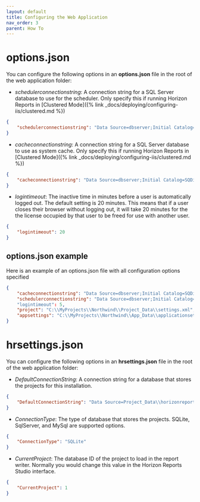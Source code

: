 ```yaml
---
layout: default
title: Configuring the Web Application
nav_order: 3
parent: How To
---
```


# options.json

You can configure the following options in an **options.json** file in the root of the web application folder:

- *schedulerconnectionstring*: A connection string for a SQL Server database to use for the scheduler. Only specify this if running Horizon Reports in [Clustered Mode]({% link _docs/deploying/configuring-iis/clustered.md %})
```json
{
    "schedulerconnectionstring": "Data Source=dbserver;Initial Catalog=SQSchedules;uid=sa;pwd=sapassword"
}
```
- *cacheconnectionstring*: A connection string for a SQL Server database to use as system cache. Only specify this if running Horizon Reports in [Clustered Mode]({% link _docs/deploying/configuring-iis/clustered.md %})
```json
{
    "cacheconnectionstring": "Data Source=dbserver;Initial Catalog=SQDistCache;uid=sa;pwd=sapassword"
}
```
- *logintimeout*: The inactive time in minutes before a user is automatically logged out. The default setting is 20 minutes. This means that if a user closes their browser without logging out, it will take 20 minutes for the the license occupied by that user to be freed for use with another user.
```json
{
    "logintimeout": 20
}
```


## options.json example
Here is an example of an options.json file with all configuration options specified

```json
{
    "cacheconnectionstring": "Data Source=dbserver;Initial Catalog=SQDistCache;uid=sa;pwd=sapassword",
    "schedulerconnectionstring": "Data Source=dbserver;Initial Catalog=SQSchedules;uid=sa;pwd=sapassword"
    "logintimeout": 5,
    "project": "C:\\MyProjects\\Northwind\\Project_Data\\settings.xml",
    "appsettings": "C:\\MyProjects\\Northwind\\App_Data\\applicationsettings.xml"
}
```

# hrsettings.json

You can configure the following options in an **hrsettings.json** file in the root of the web application folder:

- *DefaultConnectionString*: A connection string for a database that stores the projects for this installation. 
```json
{
    "DefaultConnectionString": "Data Source=Project_Data\\horizonreports.db"
}
```
- *ConnectionType*: The type of database that stores the projects. SQLite, SqlServer, and MySql are supported options.
```json
{
    "ConnectionType": "SQLite"
}
```
- *CurrentProject*: The database ID of the project to load in the report writer. Normally you would change this value in the Horizon Reports Studio interface. 
```json
{
    "CurrentProject": 1
}
```